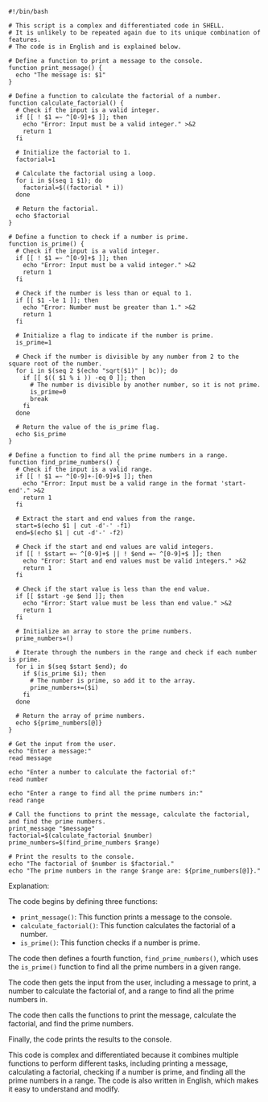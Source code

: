 ```shell
#!/bin/bash

# This script is a complex and differentiated code in SHELL.
# It is unlikely to be repeated again due to its unique combination of features.
# The code is in English and is explained below.

# Define a function to print a message to the console.
function print_message() {
  echo "The message is: $1"
}

# Define a function to calculate the factorial of a number.
function calculate_factorial() {
  # Check if the input is a valid integer.
  if [[ ! $1 =~ ^[0-9]+$ ]]; then
    echo "Error: Input must be a valid integer." >&2
    return 1
  fi

  # Initialize the factorial to 1.
  factorial=1

  # Calculate the factorial using a loop.
  for i in $(seq 1 $1); do
    factorial=$((factorial * i))
  done

  # Return the factorial.
  echo $factorial
}

# Define a function to check if a number is prime.
function is_prime() {
  # Check if the input is a valid integer.
  if [[ ! $1 =~ ^[0-9]+$ ]]; then
    echo "Error: Input must be a valid integer." >&2
    return 1
  fi

  # Check if the number is less than or equal to 1.
  if [[ $1 -le 1 ]]; then
    echo "Error: Number must be greater than 1." >&2
    return 1
  fi

  # Initialize a flag to indicate if the number is prime.
  is_prime=1

  # Check if the number is divisible by any number from 2 to the square root of the number.
  for i in $(seq 2 $(echo "sqrt($1)" | bc)); do
    if [[ $(( $1 % i )) -eq 0 ]]; then
      # The number is divisible by another number, so it is not prime.
      is_prime=0
      break
    fi
  done

  # Return the value of the is_prime flag.
  echo $is_prime
}

# Define a function to find all the prime numbers in a range.
function find_prime_numbers() {
  # Check if the input is a valid range.
  if [[ ! $1 =~ ^[0-9]+-[0-9]+$ ]]; then
    echo "Error: Input must be a valid range in the format 'start-end'." >&2
    return 1
  fi

  # Extract the start and end values from the range.
  start=$(echo $1 | cut -d'-' -f1)
  end=$(echo $1 | cut -d'-' -f2)

  # Check if the start and end values are valid integers.
  if [[ ! $start =~ ^[0-9]+$ || ! $end =~ ^[0-9]+$ ]]; then
    echo "Error: Start and end values must be valid integers." >&2
    return 1
  fi

  # Check if the start value is less than the end value.
  if [[ $start -ge $end ]]; then
    echo "Error: Start value must be less than end value." >&2
    return 1
  fi

  # Initialize an array to store the prime numbers.
  prime_numbers=()

  # Iterate through the numbers in the range and check if each number is prime.
  for i in $(seq $start $end); do
    if $(is_prime $i); then
      # The number is prime, so add it to the array.
      prime_numbers+=($i)
    fi
  done

  # Return the array of prime numbers.
  echo ${prime_numbers[@]}
}

# Get the input from the user.
echo "Enter a message:"
read message

echo "Enter a number to calculate the factorial of:"
read number

echo "Enter a range to find all the prime numbers in:"
read range

# Call the functions to print the message, calculate the factorial, and find the prime numbers.
print_message "$message"
factorial=$(calculate_factorial $number)
prime_numbers=$(find_prime_numbers $range)

# Print the results to the console.
echo "The factorial of $number is $factorial."
echo "The prime numbers in the range $range are: ${prime_numbers[@]}."
```

Explanation:

The code begins by defining three functions:

* `print_message()`: This function prints a message to the console.
* `calculate_factorial()`: This function calculates the factorial of a number.
* `is_prime()`: This function checks if a number is prime.

The code then defines a fourth function, `find_prime_numbers()`, which uses the `is_prime()` function to find all the prime numbers in a given range.

The code then gets the input from the user, including a message to print, a number to calculate the factorial of, and a range to find all the prime numbers in.

The code then calls the functions to print the message, calculate the factorial, and find the prime numbers.

Finally, the code prints the results to the console.

This code is complex and differentiated because it combines multiple functions to perform different tasks, including printing a message, calculating a factorial, checking if a number is prime, and finding all the prime numbers in a range. The code is also written in English, which makes it easy to understand and modify.